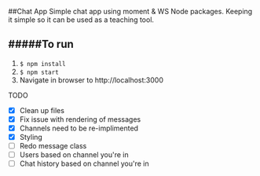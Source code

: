 ##Chat App
Simple chat app using moment & WS Node packages. Keeping it simple so it can be used as a teaching tool.

#####To run
  ---
1. ```$ npm install```
2. ```$ npm start```
3. Navigate in browser to http://localhost:3000

TODO
* [x] Clean up files
* [x] Fix issue with rendering of messages
* [x] Channels need to be re-implimented
* [x] Styling
* [ ] Redo message class
* [ ] Users based on channel you're in
* [ ] Chat history based on channel you're in
